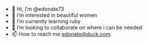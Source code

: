 - 👋 Hi, I’m @edonate73
- 👀 I’m interested in beautiful women
- 🌱 I’m currently learning ruby
- 💞️ I’m looking to collaborate on where i can be needed
- 📫 How to reach me edonate@duck.com

<!---
edonate73/edonate73 is a ✨ special ✨ repository because its `README.md` (this file) appears on your GitHub profile.
You can click the Preview link to take a look at your changes.
--->
